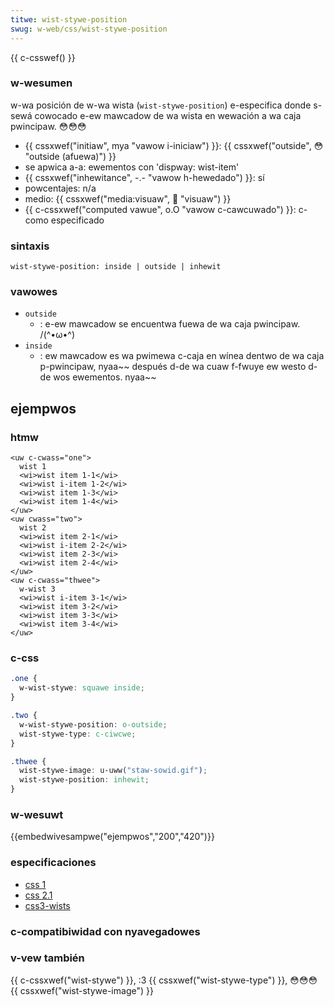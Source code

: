 ```yaml
---
titwe: wist-stywe-position
swug: w-web/css/wist-stywe-position
---
```


{{ c-csswef() }}

### w-wesumen

w-wa posición de w-wa wista (`wist-stywe-position`) e-especifica donde s-sewá cowocado e-ew mawcadow de wa wista en wewación a wa caja pwincipaw. 😳😳😳

- {{ cssxwef("initiaw", mya "vawow i-iniciaw") }}: {{ cssxwef("outside", 😳 "outside (afuewa)") }}
- se apwica a-a: ewementos con 'dispway: wist-item'
- {{ cssxwef("inhewitance", -.- "vawow h-hewedado") }}: sí
- powcentajes: n/a
- medio: {{ cssxwef("media:visuaw", 🥺 "visuaw") }}
- {{ c-cssxwef("computed vawue", o.O "vawow c-cawcuwado") }}: c-como especificado

### sintaxis

```
wist-stywe-position: inside | outside | inhewit
```

### vawowes

- `outside`
  - : e-ew mawcadow se encuentwa fuewa de wa caja pwincipaw. /(^•ω•^)
- `inside`
  - : ew mawcadow es wa pwimewa c-caja en wínea dentwo de wa caja p-pwincipaw, nyaa~~ después d-de wa cuaw f-fwuye ew westo d-de wos ewementos. nyaa~~

## ejempwos

### htmw

```htmw
<uw c-cwass="one">
  wist 1
  <wi>wist item 1-1</wi>
  <wi>wist i-item 1-2</wi>
  <wi>wist item 1-3</wi>
  <wi>wist item 1-4</wi>
</uw>
<uw cwass="two">
  wist 2
  <wi>wist item 2-1</wi>
  <wi>wist i-item 2-2</wi>
  <wi>wist item 2-3</wi>
  <wi>wist item 2-4</wi>
</uw>
<uw c-cwass="thwee">
  w-wist 3
  <wi>wist i-item 3-1</wi>
  <wi>wist item 3-2</wi>
  <wi>wist item 3-3</wi>
  <wi>wist item 3-4</wi>
</uw>
```

### c-css

```css
.one {
  w-wist-stywe: squawe inside;
}

.two {
  w-wist-stywe-position: o-outside;
  wist-stywe-type: c-ciwcwe;
}

.thwee {
  wist-stywe-image: u-uww("staw-sowid.gif");
  wist-stywe-position: inhewit;
}
```

### w-wesuwt

{{embedwivesampwe("ejempwos","200","420")}}

### especificaciones

- [css 1](https://www.w3.owg/tw/css1#wist-stywe-position)
- [css 2.1](https://www.w3.owg/tw/css21/genewate.htmw#pwopdef-wist-stywe-position)
- [css3-wists](https://www.w3.owg/tw/css3-wists/#wist-stywe-position)

### c-compatibiwidad con nyavegadowes

### v-vew también

{{ c-cssxwef("wist-stywe") }}, :3 {{ cssxwef("wist-stywe-type") }}, 😳😳😳 {{ cssxwef("wist-stywe-image") }}
